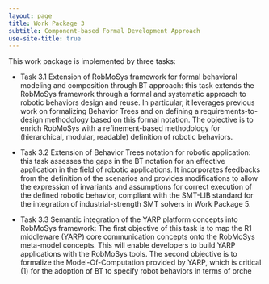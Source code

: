 ```yaml
---
layout: page
title: Work Package 3
subtitle: Component-based Formal Development Approach
use-site-title: true
---
```


This work package is implemented by three tasks:

- Task 3.1 Extension of RobMoSys framework for formal behavioral modeling and composition through BT
approach: this task extends the RobMoSys framework through
a formal and systematic approach to robotic behaviors design and reuse. In particular, it leverages
previous work on formalizing Behavior Trees and on defining a requirements-to-design methodology
based on this formal notation. The objective is to enrich RobMoSys with a refinement-based
methodology for (hierarchical, modular, readable) definition of robotic behaviors.

- Task 3.2 Extension of Behavior Trees notation for robotic application:
this task assesses the gaps in the BT notation for an effective application in the field of robotic
applications. It incorporates feedbacks from the definition of the scenarios and provides
modifications to allow the expression of invariants and assumptions for correct execution of
the defined robotic behavior, compliant with the SMT-LIB standard for the integration of
industrial-strength SMT solvers in Work Package 5.

- Task 3.3 Semantic integration of the YARP platform concepts into RobMoSys framework: The first objective of this task is to map the R1 middleware (YARP) core
communication concepts onto the RobMoSys meta-model concepts. This will enable developers
to build YARP applications with the RobMoSys tools. The second objective is to formalize the
Model-Of-Computation provided by YARP, which is critical (1) for the adoption of BT to specify
robot behaviors in terms of orche

